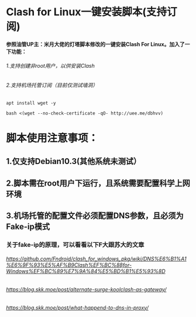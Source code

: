 # Clash for Linux一键安装脚本(支持订阅)
#### 参照油管UP主：米月大佬的灯塔脚本修改的一键安装Clash For Linux。加入了一下功能：
###### 1.支持创建非root用户，以供安装Clash
###### 2.支持机场托管订阅（目前仅测试墙洞）

```
apt install wget -y
```

```
bash <(wget --no-check-certificate -qO- http://uee.me/dbhvv)
```


# 脚本使用注意事项：

## 1.仅支持Debian10.3(其他系统未测试）

## 2.脚本需在root用户下运行，且系统需要配置科学上网环境

## 3.机场托管的配置文件必须配置DNS参数，且必须为Fake-ip模式
### 关于fake-ip的原理，可以看看以下F大跟苏大的文章
###### https://github.com/Fndroid/clash_for_windows_pkg/wiki/DNS%E6%B1%A1%E6%9F%93%E5%AF%B9Clash%EF%BC%88for-Windows%EF%BC%89%E7%9A%84%E5%BD%B1%E5%93%8D

###### https://blog.skk.moe/post/alternate-surge-koolclash-as-gateway/

###### https://blog.skk.moe/post/what-happend-to-dns-in-proxy/
